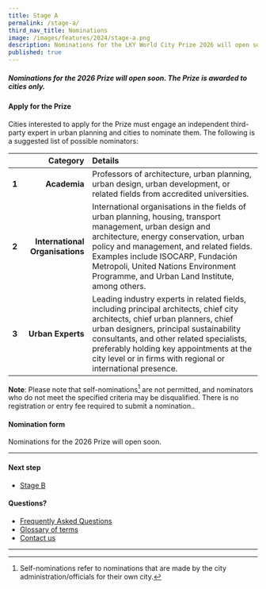 ```yaml
---
title: Stage A
permalink: /stage-a/
third_nav_title: Nominations
image: /images/features/2024/stage-a.png
description: Nominations for the LKY World City Prize 2026 will open soon!
published: true
---
```


##### Nominations for the 2026 Prize will open soon. The Prize is awarded to cities only.

#### **Apply for the Prize**

Cities interested to apply for the Prize must engage an independent third-party expert in urban planning and cities to nominate them. The following is a suggested list of possible nominators:

| | Category | Details |
|:---:|---:|:---|
| **1** | **Academia** | Professors of architecture, urban planning, urban design, urban development, or related fields from accredited universities.  |
| **2** | **International Organisations** | International organisations in the fields of urban planning, housing, transport management, urban design and architecture, energy conservation, urban policy and management, and related fields. Examples include ISOCARP, Fundación Metropoli, United Nations Environment Programme, and Urban Land Institute, among others. |
| **3** | **Urban Experts** | Leading industry experts in related fields, including principal architects, chief city architects, chief urban planners, chief urban designers, principal sustainability consultants, and other related specialists, preferably holding key appointments at the city level or in firms with regional or international presence. |

**Note**: Please note that self-nominations[^1] are not permitted, and nominators who do not meet the specified criteria may be disqualified. There is no registration or entry fee required to submit a nomination..

#### **Nomination form**

Nominations for the 2026 Prize will open soon. 

---

#### **Next step**

- [Stage B](/stage-b/)

#### **Questions?**

- [Frequently Asked Questions](/faq/) 
- [Glossary of terms](/glossary/)
- [Contact us](/feedback/)

---

[^1]: Self-nominations refer to nominations that are made by the city administration/officials for their own city.
